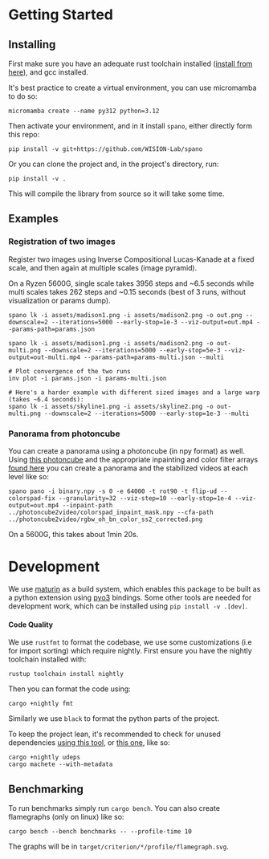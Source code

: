# Getting Started

## Installing

First make sure you have an adequate rust toolchain installed ([install from here](https://rustup.rs/)), and gcc installed. 

It's best practice to create a virtual environment, you can use micromamba to do so: 
```shell
micromamba create --name py312 python=3.12
```

Then activate your environment, and in it install `spano`, either directly form this repo:
```shell
pip install -v git+https://github.com/WISION-Lab/spano
```

Or you can clone the project and, in the project's directory, run:
```shell 
pip install -v .
```

This will compile the library from source so it will take some time. 

## Examples

### Registration of two images

Register two images using Inverse Compositional Lucas-Kanade at a fixed scale, and then again at multiple scales (image pyramid). 

On a Ryzen 5600G, single scale takes 3956 steps and ~6.5 seconds while multi scales takes 262 steps and ~0.15 seconds (best of 3 runs, without visualization or params dump).

```shell
spano lk -i assets/madison1.png -i assets/madison2.png -o out.png --downscale=2 --iterations=5000 --early-stop=1e-3 --viz-output=out.mp4 --params-path=params.json

spano lk -i assets/madison1.png -i assets/madison2.png -o out-multi.png --downscale=2 --iterations=5000 --early-stop=5e-3 --viz-output=out-multi.mp4 --params-path=params-multi.json --multi

# Plot convergence of the two runs
inv plot -i params.json -i params-multi.json

# Here's a harder example with different sized images and a large warp (takes ~6.4 seconds):
spano lk -i assets/skyline1.png -i assets/skyline2.png -o out-multi.png --downscale=2 --iterations=5000 --early-stop=1e-3 --multi
```

### Panorama from photoncube

You can create a panorama using a photoncube (in npy format) as well. Using [this photoncube](https://drive.google.com/file/d/1rTTD6wBLveElNyb_xNtfgPw3trQCY9tN/view?usp=sharing) and the appropriate inpainting and color filter arrays [found here](https://github.com/WISION-Lab/photoncube2video) you can create a panorama and the stabilized videos at each level like so:
```shell
spano pano -i binary.npy -s 0 -e 64000 -t rot90 -t flip-ud --colorspad-fix --granularity=32 --viz-step=10 --early-stop=1e-4 --viz-output=out.mp4 --inpaint-path ../photoncube2video/colorspad_inpaint_mask.npy --cfa-path ../photoncube2video/rgbw_oh_bn_color_ss2_corrected.png
```
On a 5600G, this takes about 1min 20s. 


# Development

We use [maturin](https://www.maturin.rs/) as a build system, which enables this package to be built as a python extension using [pyo3](https://pyo3.rs) bindings. Some other tools are needed for development work, which can be installed using `pip install -v .[dev]`.

#### Code Quality

We use `rustfmt` to format the codebase, we use some customizations (i.e for import sorting) which require nightly. First ensure you have the nightly toolchain installed with:
```shell
rustup toolchain install nightly
```

Then you can format the code using:

```shell
cargo +nightly fmt 
```

Similarly we use `black` to format the python parts of the project. 


To keep the project lean, it's recommended to check for unused dependencies [using this tool](https://github.com/est31/cargo-udeps), or [this one](https://github.com/bnjbvr/cargo-machete), like so: 

```shell
cargo +nightly udeps
cargo machete --with-metadata
```


## Benchmarking

To run benchmarks simply run `cargo bench`. You can also create flamegraphs (only on linux) like so:
```shell
cargo bench --bench benchmarks -- --profile-time 10
```

The graphs will be in `target/criterion/*/profile/flamegraph.svg`.
